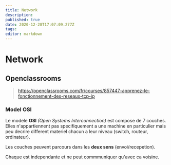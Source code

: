 ```yaml
---
title: Network
description: 
published: true
date: 2020-12-28T17:07:09.277Z
tags: 
editor: markdown
---
```


# Network

## Openclassrooms

> https://openclassrooms.com/fr/courses/857447-apprenez-le-fonctionnement-des-reseaux-tcp-ip

### Model OSI

Le modele **OSI** *(Open Systems Interconnection)* est compose de 7 couches. Elles n'appartiennent pas specifiquement a une machine en particulier mais peu decrire different materiel chacun a leur niveau (switch, routeur, ordinateur). 

Les couches peuvent parcours dans les **deux sens** (envoi/recepetion).

Chaque est independante et ne peut commmuniquer qu'avec ca voisine.